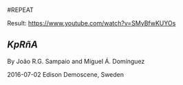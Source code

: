#REPEAT

Result: <https://www.youtube.com/watch?v=SMyBfwKUYOs>

## _KpRñA_

By João R.G. Sampaio and Miguel Á. Domínguez

2016-07-02 Edison Demoscene, Sweden
